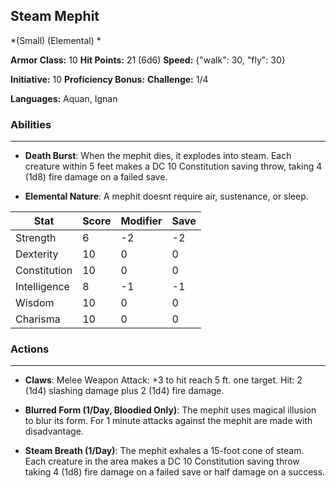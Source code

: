 ## Steam Mephit
*(Small) (Elemental) *

**Armor Class:** 10
**Hit Points:** 21 (6d6)
**Speed:** {"walk": 30, "fly": 30}

**Initiative:** 10
**Proficiency Bonus:**
**Challenge:** 1/4

**Languages:** Aquan, Ignan

### Abilities
 --- 
- **Death Burst**: When the mephit dies, it explodes into steam. Each creature within 5 feet makes a DC 10 Constitution saving throw, taking 4 (1d8) fire damage on a failed save.

- **Elemental Nature**: A mephit doesnt require air, sustenance, or sleep.



| Stat | Score | Modifier | Save |
| ---- | ---- | ---- | ---- |
| Strength | 6 | -2 | -2 |
| Dexterity | 10 | 0 | 0 |
| Constitution | 10 | 0 | 0 |
| Intelligence | 8 | -1 | -1 |
| Wisdom | 10 | 0 | 0 |
| Charisma | 10 | 0 | 0 |

### Actions
 --- 
- **Claws**: Melee Weapon Attack: +3 to hit  reach 5 ft.  one target. Hit: 2 (1d4) slashing damage plus 2 (1d4) fire damage.

- **Blurred Form (1/Day, Bloodied Only)**: The mephit uses magical illusion to blur its form. For 1 minute  attacks against the mephit are made with disadvantage.

- **Steam Breath (1/Day)**: The mephit exhales a 15-foot cone of steam. Each creature in the area makes a DC 10 Constitution saving throw  taking 4 (1d8) fire damage on a failed save or half damage on a success.

